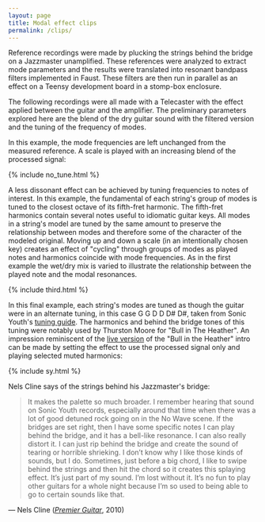 ```yaml
---
layout: page
title: Modal effect clips
permalink: /clips/
---
```


Reference recordings were made by plucking the strings behind the bridge on a
Jazzmaster unamplified. These references were analyzed to extract mode
parameters and the results were translated into resonant bandpass filters
implemented in Faust. These filters are then run in parallel as an effect on a
Teensy development board in a stomp-box enclosure.  

The following recordings were all made with a Telecaster with the effect
applied between the guitar and the amplifier. The preliminary parameters
explored here are the blend of the dry guitar sound with the filtered version
and the tuning of the frequency of modes.  

In this example, the mode frequencies are left unchanged from the measured
reference. A scale is played with an increasing blend of the processed signal:  

{% include no_tune.html %}


A less dissonant effect can be achieved by tuning frequencies to notes of
interest. In this example, the fundamental of each string's group of modes is
tuned to the closest octave of its fifth-fret harmonic. The fifth-fret harmonics
contain several notes useful to idiomatic guitar keys. All modes in a string's
model are tuned by the same amount to preserve the relationship between modes
and therefore some of the character of the modeled original. Moving up and down
a scale (in an intentionally chosen key) creates an effect of "cycling" through
groups of modes as played notes and harmonics coincide with mode frequencies. As
in the first example the wet/dry mix is varied to illustrate the relationship
between the played note and the modal resonances.  

{% include third.html %}


In this final example, each string's modes are tuned as though the guitar were
in an alternate tuning, in this case G G D D D# D#, taken from  Sonic Youth's
[tuning guide](http://www.sonicyouth.com/mustang/tab/tuning.html). The harmonics
and behind the bridge tones of this tuning were notably used by Thurston Moore
for "Bull in The Heather". An impression reminiscent of the
[live version](https://www.youtube.com/watch?v=ebVkCZ0Ei9Q) of the "Bull in the
Heather" intro can be made by setting the effect to use the processed signal
only and playing selected muted harmonics:  

{% include sy.html %}


Nels Cline says of the strings behind his Jazzmaster's bridge:

> It makes the palette so much broader. I remember hearing that sound on Sonic Youth records, especially around that time when there was a lot of good detuned rock going on in the No Wave scene. If the bridges are set right, then I have some specific notes I can play behind the bridge, and it has a bell-like resonance. I can also really distort it. I can just rip behind the bridge and create the sound of tearing or horrible shrieking. I don’t know why I like those kinds of sounds, but I do. Sometimes, just before a big chord, I like to swipe behind the strings and then hit the chord so it creates this splaying effect. It’s just part of my sound. I’m lost without it. It’s no fun to play other guitars for a whole night because I’m so used to being able to go to certain sounds like that.

— Nels Cline ([*Premier Guitar*](https://www.premierguitar.com/articles/Interview_Nels_Cline_?page=2), 2010)
